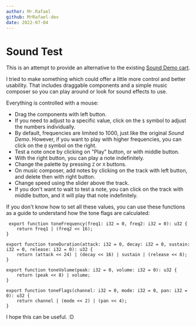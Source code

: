 ```yaml
---
author: Mr.Rafael
github: MrRafael-dev
date: 2022-07-04
---
```


# Sound Test

This is an attempt to provide an alternative to the existing [Sound Demo cart](https://wasm4.org/play/sound-demo/).

I tried to make something which could offer a little more control and better usability. That includes draggable components and a simple music composer so you can play around or look for sound effects to use.

Everything is controlled with a mouse:
* Drag the components with left button.
* If you need to adjust to a specific value, click on the `$` symbol to adjust the numbers individually.
* By default, frequencies are limited to 1000, just like the original *Sound Demo*. However, if you want to play with higher frequencies, you can click on the `@` symbol on the right.
* Test a note once by clicking on "Play" button, or with middle button.
* With the right button, you can play a note indefinitely.
* Change the palette by pressing `Z` or `X` buttons.
* On music composer, add notes by clicking on the track with left button, and delete then with right button.
* Change speed using the slider above the track.
* If you don't want to wait to test a note, you can click on the track with middle button, and it will play that note indefinitely.

If you don't know how to set all these values, you can use these functions as a guide to understand how the tone flags are calculated:

```typeyscript
 export function toneFrequency(freq1: i32 = 0, freq2: i32 = 0): u32 {
	return freq1 | (freq2 << 16);
}

export function toneDuration(attack: i32 = 0, decay: i32 = 0, sustain: i32 = 0, release: i32 = 0): u32 {
	return (attack << 24) | (decay << 16) | sustain | (release << 8);
}

export function toneVolume(peak: i32 = 0, volume: i32 = 0): u32 {
	return (peak << 8) | volume;
}

export function toneFlags(channel: i32 = 0, mode: i32 = 0, pan: i32 = 0): u32 {
	return channel | (mode << 2) | (pan << 4);
}
```
I hope this can be useful. :D
